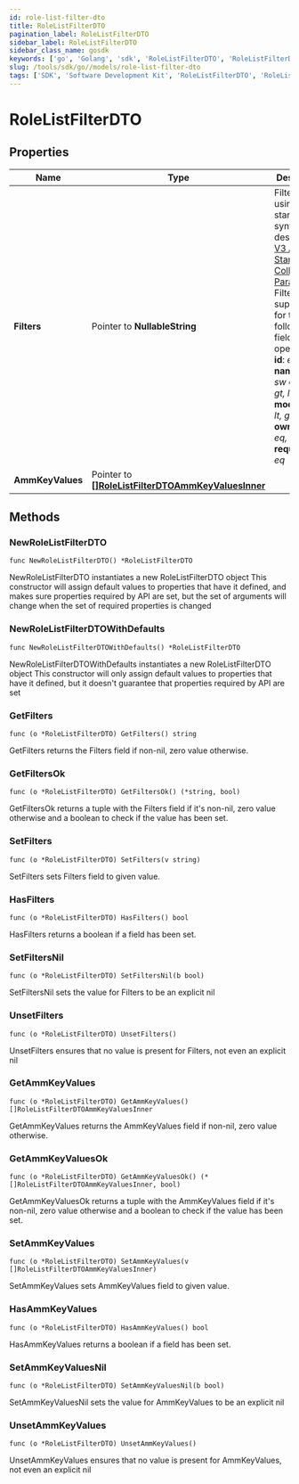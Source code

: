 ```yaml
---
id: role-list-filter-dto
title: RoleListFilterDTO
pagination_label: RoleListFilterDTO
sidebar_label: RoleListFilterDTO
sidebar_class_name: gosdk
keywords: ['go', 'Golang', 'sdk', 'RoleListFilterDTO', 'RoleListFilterDTO'] 
slug: /tools/sdk/go//models/role-list-filter-dto
tags: ['SDK', 'Software Development Kit', 'RoleListFilterDTO', 'RoleListFilterDTO']
---
```


# RoleListFilterDTO

## Properties

Name | Type | Description | Notes
------------ | ------------- | ------------- | -------------
**Filters** | Pointer to **NullableString** | Filter results using the standard syntax described in [V3 API Standard Collection Parameters](https://developer.sailpoint.com/idn/api/standard-collection-parameters#filtering-results) Filtering is supported for the following fields and operators:  **id**: *eq, in*  **name**: *eq, sw*  **created**: *gt, lt, ge, le*  **modified**: *gt, lt, ge, le*  **owner.id**: *eq, in*  **requestable**: *eq* | [optional] 
**AmmKeyValues** | Pointer to [**[]RoleListFilterDTOAmmKeyValuesInner**](role-list-filter-dto-amm-key-values-inner) |  | [optional] 

## Methods

### NewRoleListFilterDTO

`func NewRoleListFilterDTO() *RoleListFilterDTO`

NewRoleListFilterDTO instantiates a new RoleListFilterDTO object
This constructor will assign default values to properties that have it defined,
and makes sure properties required by API are set, but the set of arguments
will change when the set of required properties is changed

### NewRoleListFilterDTOWithDefaults

`func NewRoleListFilterDTOWithDefaults() *RoleListFilterDTO`

NewRoleListFilterDTOWithDefaults instantiates a new RoleListFilterDTO object
This constructor will only assign default values to properties that have it defined,
but it doesn't guarantee that properties required by API are set

### GetFilters

`func (o *RoleListFilterDTO) GetFilters() string`

GetFilters returns the Filters field if non-nil, zero value otherwise.

### GetFiltersOk

`func (o *RoleListFilterDTO) GetFiltersOk() (*string, bool)`

GetFiltersOk returns a tuple with the Filters field if it's non-nil, zero value otherwise
and a boolean to check if the value has been set.

### SetFilters

`func (o *RoleListFilterDTO) SetFilters(v string)`

SetFilters sets Filters field to given value.

### HasFilters

`func (o *RoleListFilterDTO) HasFilters() bool`

HasFilters returns a boolean if a field has been set.

### SetFiltersNil

`func (o *RoleListFilterDTO) SetFiltersNil(b bool)`

 SetFiltersNil sets the value for Filters to be an explicit nil

### UnsetFilters
`func (o *RoleListFilterDTO) UnsetFilters()`

UnsetFilters ensures that no value is present for Filters, not even an explicit nil
### GetAmmKeyValues

`func (o *RoleListFilterDTO) GetAmmKeyValues() []RoleListFilterDTOAmmKeyValuesInner`

GetAmmKeyValues returns the AmmKeyValues field if non-nil, zero value otherwise.

### GetAmmKeyValuesOk

`func (o *RoleListFilterDTO) GetAmmKeyValuesOk() (*[]RoleListFilterDTOAmmKeyValuesInner, bool)`

GetAmmKeyValuesOk returns a tuple with the AmmKeyValues field if it's non-nil, zero value otherwise
and a boolean to check if the value has been set.

### SetAmmKeyValues

`func (o *RoleListFilterDTO) SetAmmKeyValues(v []RoleListFilterDTOAmmKeyValuesInner)`

SetAmmKeyValues sets AmmKeyValues field to given value.

### HasAmmKeyValues

`func (o *RoleListFilterDTO) HasAmmKeyValues() bool`

HasAmmKeyValues returns a boolean if a field has been set.

### SetAmmKeyValuesNil

`func (o *RoleListFilterDTO) SetAmmKeyValuesNil(b bool)`

 SetAmmKeyValuesNil sets the value for AmmKeyValues to be an explicit nil

### UnsetAmmKeyValues
`func (o *RoleListFilterDTO) UnsetAmmKeyValues()`

UnsetAmmKeyValues ensures that no value is present for AmmKeyValues, not even an explicit nil

